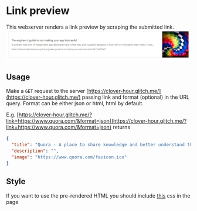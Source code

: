 # Link preview
This webserver renders a link preview by scraping the submitted link.
![screenshot](screenshot.PNG)
## Usage
Make a `GET` request to the server [https://clover-hour.glitch.me/](https://clover-hour.glitch.me/) passing link and format (optional) in the URL query. Format can be either json or html, html by default.

E.g.
[https://clover-hour.glitch.me/?link=https://www.quora.com/&format=json](https://clover-hour.glitch.me/?link=https://www.quora.com/&format=json) returns
```json
{
  "title": "Quora - A place to share knowledge and better understand the world.",
  "description": "",
  "image": "https://www.quora.com/favicon.ico"
}
```

## Style
If you want to use the pre-rendered HTML you should include [this](https://github.com/ZaninAndrea/linkPreview/blob/master/style.css) css in the page
